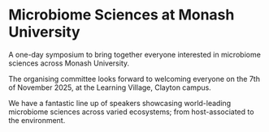 ---
---

# Microbiome Sciences at Monash University

A one-day symposium to bring together everyone interested in microbiome sciences across Monash University. 

The organising committee looks forward to welcoming everyone on the 7th of November 2025, at the Learning Village, Clayton campus. 

We have a fantastic line up of speakers showcasing world-leading microbiome sciences across varied ecosystems; from host-associated to the environment.




